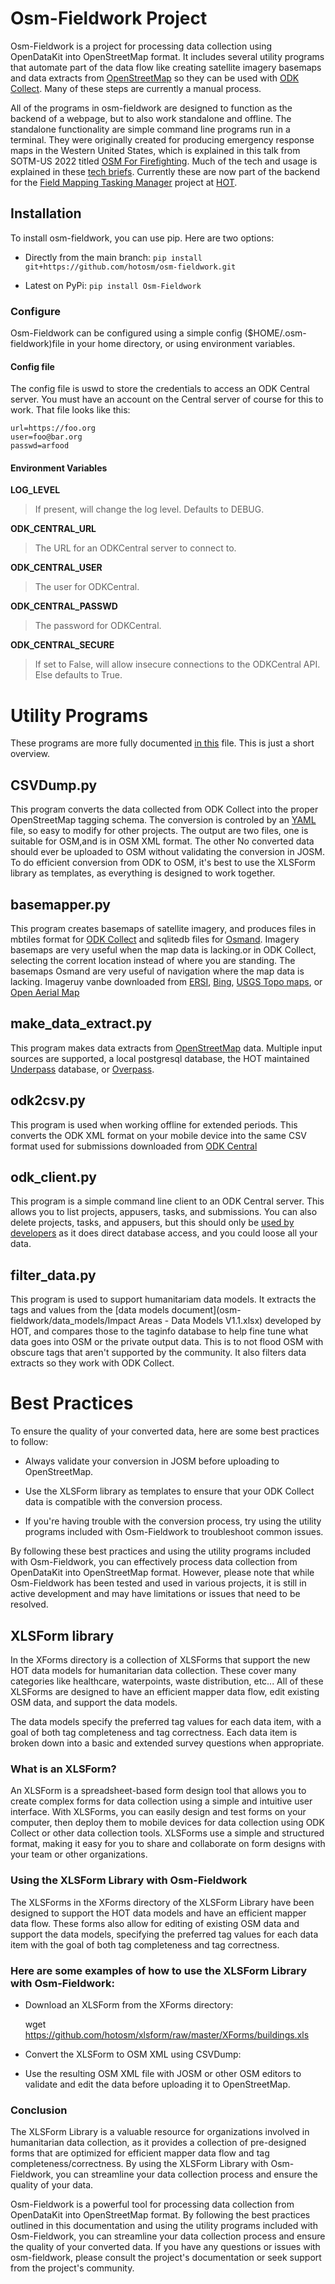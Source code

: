 # Osm-Fieldwork Project

Osm-Fieldwork is a project for processing data collection using
OpenDataKit into OpenStreetMap format. It includes several utility
programs that automate part of the data flow like creating satellite
imagery basemaps and data extracts from
[OpenStreetMap](https://www.openstreetmap.org) so they can be
used with [ODK Collect](https://www.getodk.org). Many of these steps
are currently a manual process.

All of the programs in osm-fieldwork are designed to function as the
backend of a webpage, but to also work standalone and offline. The
standalone functionality are simple command line programs run in a
terminal. They were originally created for producing emergency
response maps in the Western United States, which is explained in this
talk from SOTM-US 2022 titled [OSM For
Firefighting](https://www.youtube.com/watch?v=qgk9al1rluE). Much of
the tech and usage is explained in these [tech
briefs](https://www.senecass.com/projects/Mapping/tech/). Currently
these are now part of the backend for the [Field Mapping Tasking Manager](
https://github.com/hotosm/fmtm/wiki) project at
[HOT](https://www.hotosm.org).

## Installation

To install osm-fieldwork, you can use pip. Here are two options:

- Directly from the main branch:
  `pip install git+https://github.com/hotosm/osm-fieldwork.git`

- Latest on PyPi:
  `pip install Osm-Fieldwork`

### Configure

Osm-Fieldwork can be configured using a simple config
($HOME/.osm-fieldwork)file in your home directory, or using environment
variables.

#### Config file

The config file is uswd to store the credentials to access an ODK
Central server. You must have an account on the Central server of
course for this to work. That file looks like this:

	url=https://foo.org
	user=foo@bar.org
	passwd=arfood

#### Environment Variables

**LOG_LEVEL**
> If present, will change the log level. Defaults to DEBUG.

**ODK_CENTRAL_URL**
> The URL for an ODKCentral server to connect to.

**ODK_CENTRAL_USER**
> The user for ODKCentral.

**ODK_CENTRAL_PASSWD**
> The password for ODKCentral.

**ODK_CENTRAL_SECURE**
> If set to False, will allow insecure connections to the ODKCentral API. Else defaults to True.

# Utility Programs

These programs are more fully documented [in this](docs/programs.md)
file. This is just a short overview.

## CSVDump.py

This program converts the data collected from ODK Collect into
the proper OpenStreetMap tagging schema. The conversion is controled
by an
[YAML](https://github.com/hotosm/osm-fieldwork/blob/main/osm-fieldwork/xforms.yaml)
file, so easy to modify for other projects. The output are two files,
one is suitable for OSM,and is in OSM XML format. The other
No converted data should ever be uploaded to OSM without validating
the conversion in JOSM. To do efficient conversion from ODK to OSM,
it's best to use the XLSForm library as templates, as everything is
designed to work together.

## basemapper.py

This program creates basemaps of satellite imagery, and produces files
in mbtiles format for [ODK
Collect](https://docs.getodk.org/collect-intro/) and sqlitedb files
for [Osmand](https://osmand.net/). Imagery basemaps are very useful
when the map data is lacking.or in ODK Collect, selecting the corrent
location instead of where you are standing. The basemaps Osmand are
very useful of navigation where the map data is lacking. Imageruy
vanbe downloaded from
[ERSI](https://www.arcgis.com/home/item.html?id=10df2279f9684e4a9f6a7f08febac2a9#!),
[Bing](https://www.arcgis.com/home/webmap/viewer.html?webmap=8651e4d585654f6b955564efe44d04e5#!),
[USGS Topo maps](https://apps.nationalmap.gov/datasets/), or [Open
Aerial Map](https://openaerialmap.org/)

## make_data_extract.py

This program makes data extracts from
[OpenStreetMap](https://www.openstreetmap.org) data. Multiple input
sources are supported, a local postgresql database, the HOT maintained
[Underpass](https://galaxy.hotosm.org/) database, or
[Overpass](https://overpass-turbo.eu).

## odk2csv.py

This program is used when working offline for extended periods. This
converts the ODK XML format on your mobile device into the same CSV
format used for submissions downloaded from [ODK
Central](https://docs.getodk.org/central-intro/)

## odk_client.py

This program is a simple command line client to an ODK Central
server. This allows you to list projects, appusers, tasks, and
submissions. You can also delete projects, tasks, and appusers, but
this should only be [used by
developers](https://en.wikipedia.org/wiki/With_great_power_comes_great_responsibility)
as it does direct database access, and you could loose all your data.

## filter_data.py

This program is used to support humanitariam data models. It extracts
the tags and values from the [data models
document](osm-fieldwork/data_models/Impact Areas - Data Models V1.1.xlsx)
developed by HOT, and compares those to the taginfo database to help
fine tune what data goes into OSM or the private output data. This is
to not flood OSM with obscure tags that aren't supported by the
community. It also filters data extracts so they work with ODK
Collect.

# Best Practices

To ensure the quality of your converted data, here are some best
practices to follow:

- Always validate your conversion in JOSM before uploading to OpenStreetMap.

- Use the XLSForm library as templates to ensure that your ODK Collect
data is compatible with the conversion process.

- If you're having trouble with the conversion process, try using the
utility programs included with Osm-Fieldwork to troubleshoot common
issues.

By following these best practices and using the utility programs
included with Osm-Fieldwork, you can effectively process data collection
from OpenDataKit into OpenStreetMap format. However, please note that
while Osm-Fieldwork has been tested and used in various projects, it is
still in active development and may have limitations or issues that
need to be resolved.

## XLSForm library

In the XForms directory is a collection of XLSForms that support the
new HOT data models for humanitarian data collection. These cover
many categories like healthcare, waterpoints, waste distribution,
etc... All of these XLSForms are designed to have an efficient mapper
data flow, edit existing OSM data, and support the data models.

The data models specify the preferred tag values for each data item,
with a goal of both tag completeness and tag correctness. Each data item
is broken down into a basic and extended survey questions when
appropriate.

### What is an XLSForm?

An XLSForm is a spreadsheet-based form design tool that allows you to
create complex forms for data collection using a simple and intuitive
user interface. With XLSForms, you can easily design and test forms on
your computer, then deploy them to mobile devices for data collection
using ODK Collect or other data collection tools. XLSForms use a
simple and structured format, making it easy for you to share and
collaborate on form designs with your team or other organizations.

### Using the XLSForm Library with Osm-Fieldwork
The XLSForms in the XForms directory of the XLSForm Library have been
designed to support the HOT data models and have an efficient mapper
data flow. These forms also allow for editing of existing OSM data and
support the data models, specifying the preferred tag values for each
data item with the goal of both tag completeness and tag correctness.

### Here are some examples of how to use the XLSForm Library with Osm-Fieldwork:

- Download an XLSForm from the XForms directory:

	wget https://github.com/hotosm/xlsform/raw/master/XForms/buildings.xls

- Convert the XLSForm to OSM XML using CSVDump:

- Use the resulting OSM XML file with JOSM or other OSM editors to
validate and edit the data before uploading it to OpenStreetMap.

### Conclusion

The XLSForm Library is a valuable resource for organizations involved
in humanitarian data collection, as it provides a collection of
pre-designed forms that are optimized for efficient mapper data flow
and tag completeness/correctness. By using the XLSForm Library with
Osm-Fieldwork, you can streamline your data collection process and ensure
the quality of your data.

Osm-Fieldwork is a powerful tool for processing data collection from
OpenDataKit into OpenStreetMap format. By following the best practices
outlined in this documentation and using the utility programs included
with Osm-Fieldwork, you can streamline your data collection process and
ensure the quality of your converted data. If you have any questions
or issues with osm-fieldwork, please consult the project's documentation
or seek support from the project's community.
